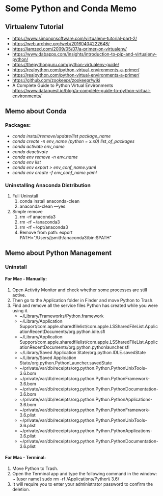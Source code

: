 # Some Python and Conda Memo

## Virtualenv Tutorial 
- https://www.simononsoftware.com/virtualenv-tutorial-part-2/
- https://web.archive.org/web/20160404222648/
- https://iamzed.com/2009/05/07/a-primer-on-virtualenv/
- https://www.dabapps.com/insights/introduction-to-pip-and-virtualenv-python/
- https://thepythonguru.com/python-virtualenv-guide/
- https://realpython.com/python-virtual-environments-a-primer/
- https://realpython.com/python-virtual-environments-a-primer/
- https://github.com/zookeepr/zookeepr/wiki
- A Complete Guide to Python Virtual Environments https://www.dataquest.io/blog/a-complete-guide-to-python-virtual-environments/

## Memo about Conda
### Packages:
- _*conda install/remove/update/list package_name*_
- _*conda create -n env_name (python = x.x0) list_of_packages*_
- _*conda activate env_name*_
- _*conda deactivate*_
- _*conda env remove -n env_name*_
- _*conda env list*_
- _*conda env export > env_conf_name.yaml*_
- _*conda env create -f env_conf_name.yaml*_

### Uninstalling Anaconda Distribution
1. Full Uninstall
    1. conda install anaconda-clean
    2. anaconda-clean —yes
2. Simple remove
    1. rm -rf anaconda3
    2. rm -rf ~/anaconda3
    3. rm -rf ~/opt/anaconda3
    4. Remove from path: export PATH="/Users/jsmith/anaconda3/bin:$PATH"

## Memo about Python Management
### Uninstall
#### For Mac - Manually:
1. Open Activity Monitor and check whether some processes are still active.
2. Then go to the Application folder in Finder and move Python to Trash.
3. Find and remove all the service files Python has created while you were using it.
    * ~/Library/Frameworks/Python.framework
    * ~/Library/Application Support/com.apple.sharedfilelist/com.apple.LSSharedFileList.ApplicationRecentDocuments/org.python.idle.sfl
    * ~/Library/Application Support/com.apple.sharedfilelist/com.apple.LSSharedFileList.ApplicationRecentDocuments/org.python.pythonlauncher.sfl
    * ~/Library/Saved Application State/org.python.IDLE.savedState
    * ~/Library/Saved Application State/org.python.PythonLauncher.savedState
    * ~/private/var/db/receipts/org.python.Python.PythonUnixTools-3.6.bom
    * ~/private/var/db/receipts/org.python.Python.PythonFramework-3.6.bom
    * ~/private/var/db/receipts/org.python.Python.PythonDocumentation-3.6.bom
    * ~/private/var/db/receipts/org.python.Python.PythonApplications-3.6.bom
    * ~/private/var/db/receipts/org.python.Python.PythonFramework-3.6.plist
    * ~/private/var/db/receipts/org.python.Python.PythonUnixTools-3.6.plist
    * ~/private/var/db/receipts/org.python.Python.PythonApplications-3.6.plist
    * ~/private/var/db/receipts/org.python.Python.PythonDocumentation-3.6.plist
#### For Mac - Terminal:
1. Move Python to Trash.
2. Open the Terminal app and type the following command in the window: ~ [user name] sudo rm -rf /Applications/Python\ 3.6/
3. It will require you to enter your administrator password to confirm the deletion.


